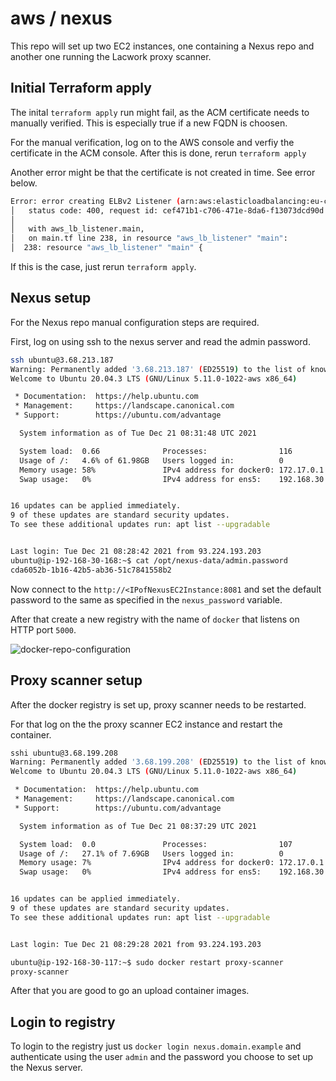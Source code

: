 # aws / nexus

This repo will set up two EC2 instances, one containing a Nexus repo and another one running the Lacwork proxy scanner.

## Initial Terraform apply

The inital `terraform apply` run might fail, as the ACM certificate needs to manually verified. This is especially true if a new FQDN is choosen.

For the manual verification, log on to the AWS console and verfiy the certificate in the ACM console.
After this is done, rerun `terraform apply`

Another error might be that the certificate is not created in time. See error below.

```bash
Error: error creating ELBv2 Listener (arn:aws:elasticloadbalancing:eu-central-1:950194951070:loadbalancer/app/nexus-alb-c16051/8eead5017ac0b3e4): UnsupportedCertificate: The certificate 'arn:aws:acm:eu-central-1:950194951070:certificate/f1fa7e16-4390-431d-8498-e2c0e0325f26' must have a fully-qualified domain name, a supported signature, and a supported key size.
│ 	status code: 400, request id: cef471b1-c706-471e-8da6-f13073dcd90d
│
│   with aws_lb_listener.main,
│   on main.tf line 238, in resource "aws_lb_listener" "main":
│  238: resource "aws_lb_listener" "main" {
```

If this is the case, just rerun `terraform apply`.

## Nexus setup

For the Nexus repo manual configuration steps are required.

First, log on using ssh to the nexus server and read the admin password.

```bash
ssh ubuntu@3.68.213.187 
Warning: Permanently added '3.68.213.187' (ED25519) to the list of known hosts.
Welcome to Ubuntu 20.04.3 LTS (GNU/Linux 5.11.0-1022-aws x86_64)

 * Documentation:  https://help.ubuntu.com
 * Management:     https://landscape.canonical.com
 * Support:        https://ubuntu.com/advantage

  System information as of Tue Dec 21 08:31:48 UTC 2021

  System load:  0.66              Processes:                116
  Usage of /:   4.6% of 61.98GB   Users logged in:          0
  Memory usage: 58%               IPv4 address for docker0: 172.17.0.1
  Swap usage:   0%                IPv4 address for ens5:    192.168.30.168


16 updates can be applied immediately.
9 of these updates are standard security updates.
To see these additional updates run: apt list --upgradable


Last login: Tue Dec 21 08:28:42 2021 from 93.224.193.203
ubuntu@ip-192-168-30-168:~$ cat /opt/nexus-data/admin.password
cda6052b-1b16-42b5-ab36-51c7841558b2
```

Now connect to the `http://<IPofNexusEC2Instance:8081` and set the default password to the same as specified in the `nexus_password` variable.

After that create a new registry with the name of `docker` that listens on HTTP port `5000`.

![docker-repo-configuration](/assets/images/docker-repo-config.png)

## Proxy scanner setup

After the docker registry is set up, proxy scanner needs to be restarted.

For that log on the the proxy scanner EC2 instance and restart the container.

```bash
sshi ubuntu@3.68.199.208
Warning: Permanently added '3.68.199.208' (ED25519) to the list of known hosts.
Welcome to Ubuntu 20.04.3 LTS (GNU/Linux 5.11.0-1022-aws x86_64)

 * Documentation:  https://help.ubuntu.com
 * Management:     https://landscape.canonical.com
 * Support:        https://ubuntu.com/advantage

  System information as of Tue Dec 21 08:37:29 UTC 2021

  System load:  0.0               Processes:                107
  Usage of /:   27.1% of 7.69GB   Users logged in:          0
  Memory usage: 7%                IPv4 address for docker0: 172.17.0.1
  Swap usage:   0%                IPv4 address for ens5:    192.168.30.117


16 updates can be applied immediately.
9 of these updates are standard security updates.
To see these additional updates run: apt list --upgradable


Last login: Tue Dec 21 08:29:28 2021 from 93.224.193.203

ubuntu@ip-192-168-30-117:~$ sudo docker restart proxy-scanner
proxy-scanner
```

After that you are good to go an upload container images.


## Login to registry

To login to the registry just us `docker login nexus.domain.example` and authenticate using the user `admin` and the password you choose to set up the Nexus server.